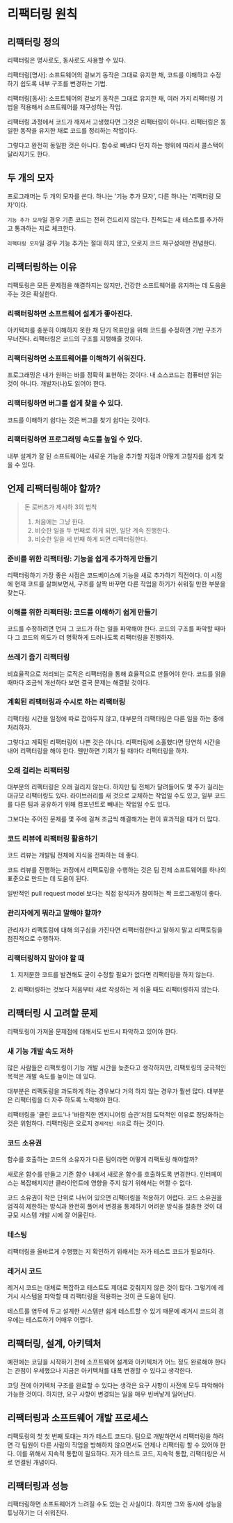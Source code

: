 # 리팩터링 원칙

## 리팩터링 정의

리팩터링은 명사로도, 동사로도 사용할 수 있다.

리팩터링[명사]: 소프트웨어의 겉보기 동작은 그대로 유지한 채, 코드를 이해하고 수정하기 쉽도록 내부 구조를 변경하는 기법.

리팩터링[동사]: 소프트웨어의 겉보기 동작은 그대로 유지한 채, 여러 가지 리팩터링 기법을 적용해서 소프트웨어를 재구성하는 작업.

리팩터링 과정에서 코드가 깨져서 고생했다면 그것은 리팩터링이 아니다. 리팩터링은 동일한 동작을 유지한 채로 코드를 정리하는 작업이다.

그렇다고 완전히 동일한 것은 아니다. 함수로 빼낸다 던지 하는 행위에 따라서 콜스택이 달라지기도 한다.

## 두 개의 모자

프로그래머는 두 개의 모자를 쓴다. 하나는 '기능 추가 모자', 다른 하나는 '리팩터링 모자'이다.

`기능 추가 모자`일 경우 기존 코드는 전혀 건드리지 않는다. 진척도는 새 테스트를 추가하고 통과하는 지로 체크한다.

`리팩터링 모자`일 경우 기능 추가는 절대 하지 않고, 오로지 코드 재구성에만 전념한다.

## 리팩터링하는 이유

리팩토링은 모든 문제점을 해결하지는 않지만, 건강한 소프트웨어를 유지하는 데 도움을 주는 것은 확실한다.

### 리팩터링하면 소프트웨어 설계가 좋아진다.

아키텍처를 충분히 이해하지 못한 채 단기 목표만을 위해 코드를 수정하면 기반 구조가 무너진다. 리팩터링은 코드의 구조를 지탱해줄 것이다.

### 리팩터링하면 소프트웨어를 이해하기 쉬워진다.

프로그래밍은 내가 원하는 바를 정확히 표현하는 것이다. 내 소스코드는 컴퓨터만 읽는 것이 아니다. 개발자(나)도 읽어야 한다.

### 리팩터링하면 버그를 쉽게 찾을 수 있다.

코드를 이해하기 쉽다는 것은 버그를 찾기 쉽다는 것이다.

### 리팩터링하면 프로그래밍 속도를 높일 수 있다.

내부 설계가 잘 된 소프트웨어는 새로운 기능을 추가할 지점과 어떻게 고칠지를 쉽게 찾을 수 있다.

## 언제 리팩터링해야 할까?

> 돈 로버츠가 제시하 3의 법칙
>
> 1. 처음에는 그냥 한다.
> 2. 비슷한 일을 두 번째로 하게 되면, 일단 계속 진행한다.
> 3. 비슷한 일을 세 번째 하게 되면 리팩터링한다.

### 준비를 위한 리팩터링: 기능을 쉽게 추가하게 만들기

리팩터링하기 가장 좋은 시점은 코드베이스에 기능을 새로 추가하기 직전이다. 이 시점에 현재 코드를 살펴보면서, 구조를 살짝 바꾸면 다른 작업을 하기가 쉬워질 만한 부분을 찾는다.

### 이해를 위한 리팩터링: 코드를 이해하기 쉽게 만들기

코드를 수정하려면 먼저 그 코드가 하는 일을 파악해야 한다. 코드의 구조를 파악할 때마다 그 코드의 의도가 더 명확하게 드러나도록 리팩터링을 진행하자.

### 쓰레기 줍기 리팩터링

비효율적으로 처리되는 로직은 리팩터링을 통해 효율적으로 만들어야 한다. 코드를 읽을 때마다 조금씩 개선하다 보면 결국 문제는 해결될 것이다.

### 계획된 리팩터링과 수시로 하는 리팩터링

리팩터링 시간을 일정에 따로 잡아두지 않고, 대부분의 리팩터링은 다른 일을 하는 중에 처리하자.

그렇다고 계획된 리팩터링이 나쁜 것은 아니다. 리팩터링에 소홀했다면 당연히 시간을 내어 리팩터링을 해야 한다. 웬만하면 기회가 될 때마다 리팩터링을 하자.

### 오래 걸리는 리팩터링

대부분의 리팩터링은 오래 걸리지 않는다. 하지만 팀 전체가 달려들어도 몇 주가 걸리는 대규모 리팩터링도 있다. 라이브러리를 새 것으로 교체하는 작업일 수도 있고, 일부 코드를 다른 팀과 공유하기 위해 컴포넌트로 빼내는 작업일 수도 있다.

그보다는 주어진 문제를 몇 주에 걸쳐 조금씩 해결해가는 편이 효과적을 때가 더 많다.

### 코드 리뷰에 리팩터링 활용하기

코드 리뷰는 개발팀 전체에 지식을 전파하는 데 좋다.

코드 리뷰를 진행하는 과정에서 리팩토링을 수행하는 것은 팀 전체 소프트웨어를 하나의 표준으로 만드는 데 도움이 된다.

일반적인 pull request model 보다는 직접 참석자가 참여하는 짝 프로그래밍이 좋다.

### 관리자에게 뭐라고 말해야 할까?

관리자가 리팩토링에 대해 의구심을 가진다면 리팩터링한다고 말하지 말고 리팩토링을 점진적으로 수행하자.

### 리팩터링하지 말아야 할 때

1. 지저분한 코드를 발견해도 굳이 수정할 필요가 없다면 리팩터링을 하지 않는다.

2. 리팩터링하는 것보다 처음부터 새로 작성하는 게 쉬울 때도 리팩터링하지 않는다.

## 리팩터링 시 고려할 문제

리팩토링이 가져올 문제점에 대해서도 반드시 파악하고 있어야 한다.

### 새 기능 개발 속도 저하

많은 사람들은 리팩토링이 기능 개발 시간을 늦춘다고 생각하지만, 리팩토링의 궁극적인 목적은 개발 속도를 높이는 데 있다.

대부분은 리팩토링을 과도하게 하는 경우보다 거의 하지 않는 경우가 훨씬 많다. 대부분은 리팩터링을 더 자주 하도록 노력해야 한다.

리팩터링을 '클린 코드'나 '바람직한 엔지니어링 습관'처럼 도덕적인 이유로 정당화하는 것은 위험하다. 리팩터링은 오로지 `경제적인 이유`로 하는 것이다.

### 코드 소유권

함수를 호출하는 코드의 소유자가 다른 팀이라면 어떻게 리팩토링 해야할까?

새로운 함수를 만들고 기존 함수 내에서 새로운 함수를 호출하도록 변경한다. 인터페이스는 복잡해지지만 클라이언트에 영향을 주지 않기 위해서는 어쩔 수 없다.

코드 소유권이 작은 단위로 나뉘어 있으면 리팩터링을 적용하기 어렵다. 코드 소유권을 엄격히 제한하는 방식과 완전히 풀어서 변경을 통제하기 어려운 방식을 절충한 것이 대규모 시스템 개발 시에 잘 어울린다.

### 테스팅

리팩터링을 올바르게 수행했는 지 확인하기 위해서는 자가 테스트 코드가 필요하다.

### 레거시 코드

레거시 코드는 대체로 복잡하고 테스트도 제대로 갖춰지지 않은 것이 많다. 그렇기에 레거시 시스템을 파악할 때 리팩터링을 적용하는 것이 큰 도움이 된다.

테스트를 염두에 두고 설계한 시스템만 쉽게 테스트할 수 있기 때문에 레거시 코드의 경우에는 테스트하기 어매우 어렵다.

## 리팩터링, 설계, 아키텍처

예전에는 코딩을 시작하기 전에 소프트웨어 설계와 아키텍처가 어느 정도 완료해야 한다는 관점이 우세했으나 지금은 아키텍처를 대폭 변경할 수 있다고 생각한다.

코딩 전에 아키텍처 구조를 완료할 수 있다는 생각은 요구 사항이 사전에 모두 파악해야 가능한 것이다. 하지만, 요구 사항이 변경되는 일을 매우 빈버낳게 일어난다.

## 리팩터링과 소프트웨어 개발 프로세스

리팩토링의 첫 첫 번째 토대는 자가 테스트 코드다. 팀으로 개발하면서 리팩터링을 하려면 각 팀원이 다른 사람의 작업을 방해하지 않으면서도 언제나 리팩터링 할 수 있어야 한다. 이를 위해서 지속적 통합이 필요하다. 자가 테스트 코드, 지속적 통합, 리팩터링은 서로 연결된 개념이다.

## 리팩터링과 성능

리팩터링하면 소프트웨어가 느려질 수도 있는 건 사실이다. 하지만 그와 동시에 성능을 튜닝하기는 더 쉬워진다.

